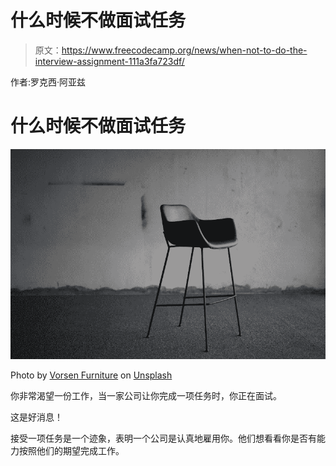 # 什么时候不做面试任务

> 原文：<https://www.freecodecamp.org/news/when-not-to-do-the-interview-assignment-111a3fa723df/>

作者:罗克西·阿亚兹

# 什么时候不做面试任务

![sUPTU238nehnkB2LwpAhEgpxFPOfkaPL6yLU](img/31a5938a05a55940f63b763ea79a0482.png)

Photo by [Vorsen Furniture](https://unsplash.com/@vorsen?utm_source=medium&utm_medium=referral) on [Unsplash](https://unsplash.com?utm_source=medium&utm_medium=referral)

你非常渴望一份工作，当一家公司让你完成一项任务时，你正在面试。

这是好消息！

接受一项任务是一个迹象，表明一个公司是认真地雇用你。他们想看看你是否有能力按照他们的期望完成工作。